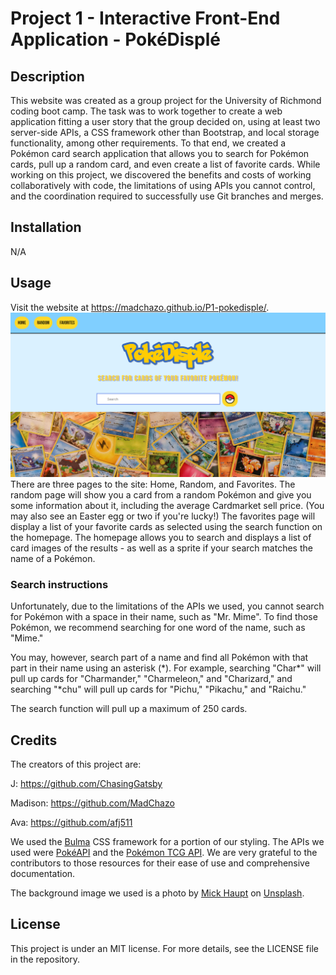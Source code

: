 # Project 1 - Interactive Front-End Application - PokéDisplé

## Description

This website was created as a group project for the University of Richmond coding boot camp. The task was to work together to create a web application fitting a user story that the group decided on, using at least two server-side APIs, a CSS framework other than Bootstrap, and local storage functionality, among other requirements. To that end, we created a Pokémon card search application that allows you to search for Pokémon cards, pull up a random card, and even create a list of favorite cards. While working on this project, we discovered the benefits and costs of working collaboratively with code, the limitations of using APIs you cannot control, and the coordination required to successfully use Git branches and merges.

## Installation

N/A

## Usage

Visit the website at https://madchazo.github.io/P1-pokedisple/.
![screenshot of PokéDisplé homepage](assets/images/P1-Screenshot.png)
There are three pages to the site: Home, Random, and Favorites. The random page will show you a card from a random Pokémon and give you some information about it, including the average Cardmarket sell price. (You may also see an Easter egg or two if you're lucky!) The favorites page will display a list of your favorite cards as selected using the search function on the homepage. The homepage allows you to search and displays a list of card images of the results - as well as a sprite if your search matches the name of a Pokémon.

### Search instructions

Unfortunately, due to the limitations of the APIs we used, you cannot search for Pokémon with a space in their name, such as "Mr. Mime". To find those Pokémon, we recommend searching for one word of the name, such as "Mime."

You may, however, search part of a name and find all Pokémon with that part in their name using an asterisk (\*). For example, searching "Char\*" will pull up cards for "Charmander," "Charmeleon," and "Charizard," and searching "\*chu" will pull up cards for "Pichu," "Pikachu," and "Raichu."

The search function will pull up a maximum of 250 cards. 

## Credits

The creators of this project are:

J: https://github.com/ChasingGatsby

Madison: https://github.com/MadChazo

Ava: https://github.com/afj511

We used the [Bulma](https://bulma.io/) CSS framework for a portion of our styling. The APIs we used were [PokéAPI](https://pokeapi.co/) and the [Pokémon TCG API](https://pokemontcg.io/). We are very grateful to the contributors to those resources for their ease of use and comprehensive documentation.

The background image we used is a photo by [Mick Haupt](https://unsplash.com/@rocinante_11?utm_content=creditCopyText&utm_medium=referral&utm_source=unsplash) on [Unsplash](https://unsplash.com/photos/KtTF68ZjBak?utm_content=creditCopyText&utm_medium=referral&utm_source=unsplash).

## License

This project is under an MIT license. For more details, see the LICENSE file in the repository.
